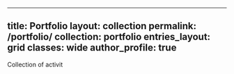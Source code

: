 
---
title: Portfolio
layout: collection
permalink: /portfolio/
collection: portfolio
entries_layout: grid
classes: wide
author_profile: true
---

Collection of activit
